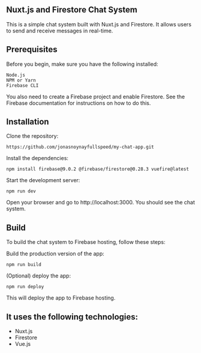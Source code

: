 ## Nuxt.js and Firestore Chat System
This is a simple chat system built with Nuxt.js and Firestore. It allows users to send and receive messages in real-time.

## Prerequisites
Before you begin, make sure you have the following installed:
```
Node.js
NPM or Yarn
Firebase CLI
```

You also need to create a Firebase project and enable Firestore. See the Firebase documentation for instructions on how to do this.

## Installation
Clone the repository:
```
https://github.com/jonasnoynayfullspeed/my-chat-app.git
```

Install the dependencies:
```
npm install firebase@9.0.2 @firebase/firestore@0.28.3 vuefire@latest
```

Start the development server:
```
npm run dev
```

Open your browser and go to http://localhost:3000. You should see the chat system.


## Build
To build the chat system to Firebase hosting, follow these steps:

Build the production version of the app:
```
npm run build
```

(Optional) deploy the app:
```
npm run deploy
```

This will deploy the app to Firebase hosting.

## It uses the following technologies:
- Nuxt.js
- Firestore
- Vue.js